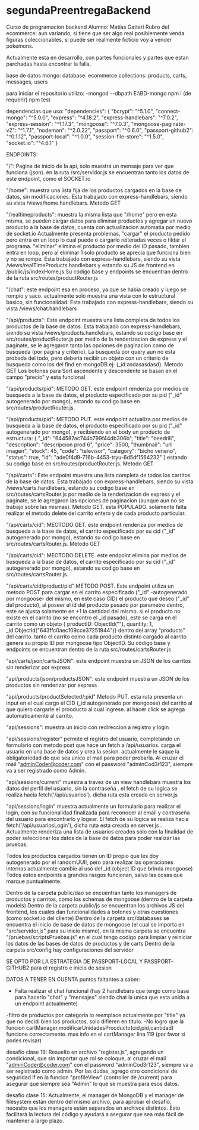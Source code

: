 # segundaPreentregaBackend

Curso de programacion backend
Alumno: Matías Gattari
Rubro del ecommerce: aun variando, si tiene que ser algo real posiblemente venda figuras coleccionables, si puede ser realmente ficticio voy a vender pokemons.

Actualmente esta en desarrollo, con partes funcionales y partes que estan parchadas hasta encontrar la falla.

base de datos mongo:
database: ecommerce
collections: products, carts, messages, users

para iniciar el repositorio utilizo:
-mongod --dbpath E:\BD-mongo
npm i (de requerir)
npm test

dependencias que uso:
"dependencies": {
    "bcrypt": "^5.1.0",
    "connect-mongo": "^5.0.0",
    "express": "^4.18.2",
    "express-handlebars": "^7.0.2",
    "express-session": "^1.17.3",
    "mongoose": "^7.0.3",
    "mongoose-paginate-v2": "^1.7.1",
    "nodemon": "^2.0.22",
    "passport": "^0.6.0",
    "passport-github2": "^0.1.12",
    "passport-local": "^1.0.0",
    "session-file-store": "^1.5.0",
    "socket.io": "^4.6.1"
  }

ENDPOINTS:

"/": Pagina de inicio de la api, solo muestra un mensaje para ver que funciona (json). en la ruta /src/servidor.js se encuentran tanto los datos de este endpoint, como el SOCKET.io 

"/home": muestra una lista fija de los productos cargados en la base de datos, sin modificaciones. Esta trabajado con express-handlebars, siendo su vista /views/home.handlebars. Metodo GET

"/realtimeproducts": muestra la misma lista que "/home" pero en esta misma, se pueden cargar datos para eliminar productos y agregar un nuevo producto a la base de datos, cuenta con actualizacion automatia por medio de socket.io
Actualmente presenta problemas, "cargar" el producto pedido pero entra en un loop lo cual puede o cargarlo reiteradas veces o tildar el programa.
"eliminar" elimina el producto por medio del ID pasado, tambien entra en loop, pero al eliminar 1 solo producto se aprecia que funciona bien y no se rompe. 
Esta trabajado con express-handlebars, siendo su vista /views/realTimeProducts.handlebars  y estando su JS de frontend en /public/js/indexHome.js
Su código base y endpoints se encuentran dentro de la ruta src/routes/productRouter.js

"/chat": este endpoint esa en proceso, ya que se habia creado y luego se rompio y saco. actualmente solo muestra una vista con lo estructural basico, sin funcionalidad. Esta trabajado con express-handlebars, siendo su vista /views/chat.handlebars

"/api/products": Este endpoint muestra una lista completa de todos los productos de la base de datos. Esta trabajado con express-handlebars, siendo su vista /views/products.handlebars, estando su codigo base en src/routes/productRouter.js
por medio de la renderizacion de express y el paginate, se le agregaron tanto las opciones de paginacion como de busqueda (por pagina y criterio). La busqueda por query aun no esta probada del todo, pero deberia recibir un objeto con un criterio de busqueda como los del find en mongoDB ej: {_id:asdasasdasd}. Metodo GET
Los botones para Sort ascendente y descendente se basan en el campo "precio" y esta funcional

"/api/products/pid": METODO GET. este endpoint renderiza por medios de busqueda a la base de datos, el producto especificado por su pid ("_id" autogenerado por mongo), estando su codigo base en src/routes/productRouter.js.

"/api/products/pid": METODO PUT. este endpoint actualiza por medios de busqueda a la base de datos, el producto especificado por su pid ("_id" autogenerado por mongo), y recibiendo en el body un producto de estructura:
{
  "_id": "644587ac744b799f44db306b",
  "title": "beedrill",
  "description": "descripcion prod 6",
  "price": 3500,
  "thumbnail": "url imagen",
  "stock": 45,
  "code": "televisor",
  "category": "bicho veneno",
  "status": true,
  "id": "ade0f4d9-716b-4453-tryu-6d5df1564232"
}
 estando su codigo base en src/routes/productRouter.js. Metodo GET

"/api/carts": Este endpoint muestra una lista completa de todos los carritos de la base de datos. Esta trabajado con express-handlebars, siendo su vista /views/carts.handlebars, estando su codigo base en src/routes/cartsRouter.js
por medio de la renderizacion de express y el paginate, se le agregaron las opciones de paginacion (aunque aun no se trabajo sobre las mismas). Metodo GET. esta POPULADO.
solamente falta realizar el metodo delete del carrito entero y de cada producto particular.

"/api/carts/cid": MEOTODO GET. este endpoint renderiza por medios de busqueda a la base de datos, el carrito especificado por su cid ("_id" autogenerado por mongo), estando su codigo base en src/routes/cartsRouter.js. Metodo GET

"/api/carts/cid": MEOTODO DELETE. este endpoint elimina por medios de busqueda a la base de datos, el carrito especificado por su cid ("_id" autogenerado por mongo), estando su codigo base en src/routes/cartsRouter.js. 

"/api/carts/cid/product/pid":METODO POST. Este endpoint utiliza un metodo POST para cargar en el carrito especificado ("_id" -autogenerado por mongoose- del mismo, en este caso CID) el producto que deseo ("_id" del producto), al poseer el id del producto pasado por parametro dentro, este se ajusta solamente en +1 la cantidad del mismo. si el producto no existe en el carrito (no se encontro el _id pasado), este se carga en el carrito como un objeto { productID: ObjectId(""), quantity: 1, _id:ObjectId("643ffc0aec109cce37251944")} dentro del array "products" del carrito. tanto el carrito como cada producto distinto cargado al carrito genera su propio ID por mongoose tipo ObjectID.
Su código base y endpoints se encuentran dentro de la ruta src/routes/cartsRouter.js

"api/carts/json/cartsJSON": este endpoint muestra un JSON de los carritos sin renderizar por express

"api/products/json/productsJSON": este endpoint muestra un JSON de los productos sin renderizar por express

"api/products/productSelected/:pid" Metodo PUT. esta ruta presenta un input en el cual cargo el CID (_id autogenerado por mongoose) del carrito al que quiero cargarle el prooducto al cual ingrese. al hacer click se agrega automaticamente al carrito.

"api/sessions": muestra un inicio con redireccion a registro y login

"api/sessions/register" permite el registro del usuario, completando un formulario con metodo post que hace un fetch a /api/usuarios. carga el usuario en una base de datos y crea la sesion. actualmente le saque la obligatoriedad de que sea unico el mail para poder probarla. Al cruzar el mail "adminCoder@coder.com" con el password "adminCod3r123", siempre va a ser registrado como Admin.

"api/sessions/current"  muestra a travez de un view handlebars muestra los datos del perfil del usuario, sin la contraseña . el fetch de su logica se realiza hacia fetch('/api/usuarios'). dicha ruta esta creada en server.js

"api/sessions/login" muestra actualmente un formulario para realizar el login, con su funcionalidad finalizada para reconocer al email y contraseña del usuario para encontrarlo y logear.  El fetch de su logica se realiza hacia fetch('/api/usuariosLogin'), dicha ruta esta creada en server.js . Actualmente renderiza una lista de usuarios creados solo con la finalidad de poder seleccionar los datos de la base de datos para poder realizar las pruebas. 





Todos los productos cargados tienen un ID propio que les doy autogenerado por el randomUUII, pero para realizar las operaciones internas actualmente cambie al uso del _id (object ID que brinda mongoose)
Todos estos endpoints a grandes rasgos funcionan, salvo las cosas que marque puntualmente.

Dentro de la carpeta public/dao se encuentran tanto los managers de productos y carritos, como los schemas de mongoose (dentro de la carpeta models)
Dentro de la carpeta public/js se encuentran los archivos JS del frontend, los cuales dan funcionalidades a botones y otras cuestiones (como socket.io del cliente)
Dentro de la carpeta src/databases se encuentra el inicio de base de datos de mongoose (el cual se importa en "src/servidor.js"  para su inicio mismo), en la misma carpeta se encuentra "/pruebas/scriptsPruebas.js" en el cual tengo codigo para limpiar y reiniciar los datos de las bases de datos de productos y de carts
Dentro de la carpeta src/config hay configuraciones del servidor



SE OPTO POR LA ESTRATEGIA DE PASSPORT-LOCAL Y PASSPORT-GITHUB2 para el registro e inicio de sesion



DATOS A TENER EN CUENTA 
puntos faltantes a saber:
- Falta realizar el chat funcional (hay 2 handlebars que tengo como base para hacerlo "chat" y "mensajes" siendo chat la unica que esta unida a un endpoint actualmente)

-filtro de productos por categoría lo reemplace actualmente por "title" ya que no decidi bien los productos, solo difieren en titulo.
-No logro que la funcion cartManager.modificarUnidadesProcducto(cid,pid,cantidad) funcione correctamente. mas info en el cartManager lina 119 (por favor si podes revisar)


desafio clase 19:
Resuelto en archivo "register.js", agregando un condicional, que sin importar que rol se coloque, al cruzar el mail "adminCoder@coder.com" con el password "adminCod3r123", siempre va a ser registrado como admin.
Por las dudas, agrego otro condicional de seguridad if en la funcion "profileView" (controller de /current) para asegurar que siempre sea "Admin" lo que se muestra para esos datos.

desafio clase 15:
Actualmente, el manager de MongoDB y el manager de filesystem están dentro del mismo archivo,  para aprobar el desafío, necesito que los managers estén separados en archivos distintos. Esto facilitará la lectura del código y ayudará a asegurar que sea más fácil de mantener a largo plazo.
